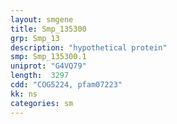```yaml
---
layout: smgene
title: Smp_135300
grp: Smp_13
description: "hypothetical protein"
smp: Smp_135300.1
uniprot: "G4VQ79"
length:  3297
cdd: "COG5224, pfam07223"
kk: ns
categories: sm
---
```

